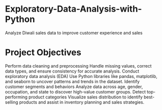 # Exploratory-Data-Analysis-with-Python
Analyze Diwali sales data to improve customer experience and sales
# Project Objectives
Perform data cleaning and preprocessing
Handle missing values, correct data types, and ensure consistency for accurate analysis.
Conduct exploratory data analysis (EDA)
Use Python libraries like pandas, matplotlib, and seaborn to uncover patterns and trends in the dataset.
Identify customer segments and behaviors
Analyze data across age, gender, occupation, and state to discover high-value customer groups.
Detect top-performing product categories
Visualize sales distribution to identify best-selling products and assist in inventory planning and sales strategies.

